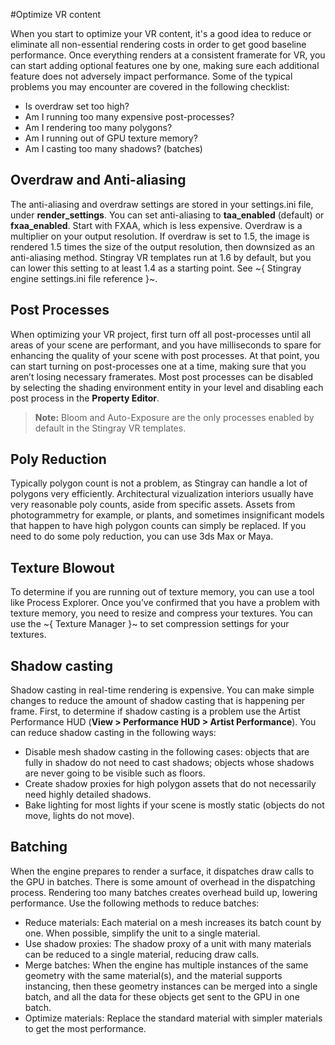 #Optimize VR content

When you start to optimize your VR content, it's a good idea to reduce or eliminate all non-essential rendering costs in order to get good baseline performance. Once everything renders at a consistent framerate for VR, you can start adding optional features one by one, making sure each additional feature does not adversely impact performance. Some of the typical problems you may encounter are covered in the following checklist:

- Is overdraw set too high?
- Am I running too many expensive post-processes?
- Am I rendering too many polygons?
- Am I running out of GPU texture memory?
- Am I casting too many shadows? (batches)

## Overdraw and Anti-aliasing

The anti-aliasing and overdraw settings are stored in your settings.ini file, under **render_settings**. You can set anti-aliasing to **taa_enabled** (default) or **fxaa_enabled**. Start with FXAA, which is less expensive.
Overdraw is a multiplier on your output resolution. If overdraw is set to 1.5, the image is rendered 1.5 times the size of the output resolution, then downsized as an anti-aliasing method. Stingray VR templates run at 1.6 by default, but you can lower this setting to at least 1.4 as a starting point. See ~{ Stingray engine settings.ini file reference }~.

## Post Processes

When optimizing your VR project, first turn off all post-processes until all areas of your scene are performant, and you have milliseconds to spare for enhancing the quality of your scene with post processes. At that point, you can start turning on post-processes one at a time, making sure that you aren’t losing necessary framerates. Most post processes can be disabled by selecting the shading environment entity in your level and disabling each post process in the **Property Editor**.

>**Note:** Bloom and Auto-Exposure are the only processes enabled by default in the Stingray VR templates.

## Poly Reduction

Typically polygon count is not a problem, as Stingray can handle a lot of polygons very efficiently. Architectural vizualization interiors usually have very reasonable poly counts, aside from specific assets. Assets from photogrammetry for example, or plants, and sometimes insignificant models that happen to have high polygon counts can simply be replaced. If you need to do some poly reduction, you can use 3ds Max or Maya.

## Texture Blowout

To determine if you are running out of texture memory, you can use a tool like Process Explorer. Once you’ve confirmed that you have a problem with texture memory, you need to resize and compress your textures. You can use the ~{ Texture Manager }~ to set compression settings for your textures.

## Shadow casting

Shadow casting in real-time rendering is expensive. You can make simple changes to reduce the amount of shadow casting that is happening per frame. First, to determine if shadow casting is a problem use the Artist Performance HUD (**View > Performance HUD > Artist Performance**). You can reduce shadow casting in the following ways:

- Disable mesh shadow casting in the following cases: objects that are fully in shadow do not need to cast shadows; objects whose shadows are never going to be visible such as floors.
- Create shadow proxies for high polygon assets that do not necessarily need highly detailed shadows.
- Bake lighting for most lights if your scene is mostly static (objects do not move, lights do not move).

## Batching

When the engine prepares to render a surface, it dispatches draw calls to the GPU in batches. There is some amount of overhead in the dispatching process. Rendering too many batches creates overhead build up, lowering performance. Use the following methods to reduce batches:

- Reduce materials: Each material on a mesh increases its batch count by one. When possible, simplify the unit to a single material.
- Use shadow proxies: The shadow proxy of a unit with many materials can be reduced to a single material, reducing draw calls.
- Merge batches: When the engine has multiple instances of the same geometry with the same material(s), and the material supports instancing, then these geometry instances can be merged into a single batch, and all the data for these objects get sent to the GPU in one batch.
- Optimize materials: Replace the standard material with simpler materials to get the most performance.

